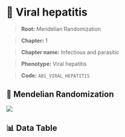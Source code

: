# 🧪 Viral hepatitis

> **Root:** Mendelian Randomization

> **Chapter:** 1  

> **Chapter name:** Infectious and parasitic

> **Phenotype:** Viral hepatitis  

> **Code:** `AB1_VIRAL_HEPATITIS`

## 🧬 Mendelian Randomization  

<img src="/MR/Figures/Forward/AB1_VIRAL_HEPATITIS.png"/>

## 📊 Data Table

<CsvTableMRF src="/public/MR/Data/Forward/AB1_VIRAL_HEPATITIS.csv"/>
